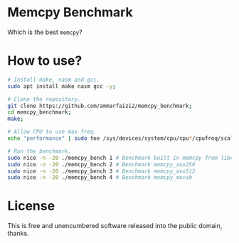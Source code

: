 # Memcpy Benchmark
Which is the best `memcpy`?

# How to use?
```sh
# Install make, nasm and gcc.
sudo apt install make nasm gcc -y;

# Clone the repository.
git clone https://github.com/ammarfaizi2/memcpy_benchmark;
cd memcpy_benchmark;
make;

# Allow CPU to use max freq.
echo "performance" | sudo tee /sys/devices/system/cpu/cpu*/cpufreq/scaling_governor;

# Run the benchmark.
sudo nice -n -20 ./memcpy_bench 1 # Benchmark built in memcpy from libc
sudo nice -n -20 ./memcpy_bench 2 # Benchmark memcpy_avx256
sudo nice -n -20 ./memcpy_bench 3 # Benchmark memcpy_avx512
sudo nice -n -20 ./memcpy_bench 4 # Benchmark memcpy_movsb
```

# License
This is free and unencumbered software released into the public domain, thanks.
